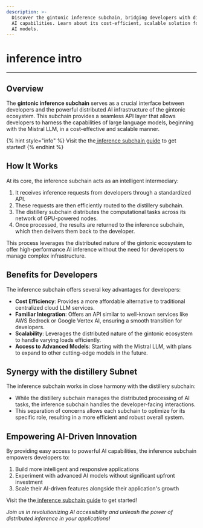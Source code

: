 ```yaml
---
description: >-
  Discover the gintonic inference subchain, bridging developers with distributed
  AI capabilities. Learn about its cost-efficient, scalable solution for running
  AI models.
---
```


# inference intro

***

## Overview

The **gintonic inference subchain** serves as a crucial interface between developers and the powerful distributed AI infrastructure of the gintonic ecosystem. This subchain provides a seamless API layer that allows developers to harness the capabilities of large language models, beginning with the Mistral LLM, in a cost-effective and scalable manner.

{% hint style="info" %}
Visit the the[ inference subchain guide](../inference-subchain-guide/) to get started!
{% endhint %}

## How It Works

At its core, the inference subchain acts as an intelligent intermediary:

1. It receives inference requests from developers through a standardized API.
2. These requests are then efficiently routed to the distillery subchain.
3. The distillery subchain distributes the computational tasks across its network of GPU-powered nodes.
4. Once processed, the results are returned to the inference subchain, which then delivers them back to the developer.

This process leverages the distributed nature of the gintonic ecosystem to offer high-performance AI inference without the need for developers to manage complex infrastructure.

## Benefits for Developers

The inference subchain offers several key advantages for developers:

* **Cost Efficiency**: Provides a more affordable alternative to traditional centralized cloud LLM services.
* **Familiar Integration**: Offers an API similar to well-known services like AWS Bedrock or Google Vertex AI, ensuring a smooth transition for developers.
* **Scalability**: Leverages the distributed nature of the gintonic ecosystem to handle varying loads efficiently.
* **Access to Advanced Models**: Starting with the Mistral LLM, with plans to expand to other cutting-edge models in the future.

## Synergy with the distillery Subnet

The inference subchain works in close harmony with the distillery subchain:

* While the distillery subchain manages the distributed processing of AI tasks, the inference subchain handles the developer-facing interactions.
* This separation of concerns allows each subchain to optimize for its specific role, resulting in a more efficient and robust overall system.

## Empowering AI-Driven Innovation

By providing easy access to powerful AI capabilities, the inference subchain empowers developers to:

1. Build more intelligent and responsive applications
2. Experiment with advanced AI models without significant upfront investment
3. Scale their AI-driven features alongside their application's growth

Visit the the[ inference subchain guide](../inference-subchain-guide/) to get started!

_Join us in revolutionizing AI accessibility and unleash the power of distributed inference in your applications!_
